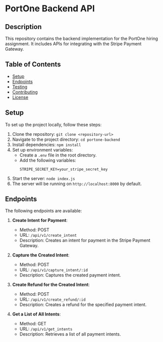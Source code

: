 # PortOne Backend API

## Description
This repository contains the backend implementation for the PortOne hiring assignment. It includes APIs for integrating with the Stripe Payment Gateway.

## Table of Contents
- [Setup](#setup)
- [Endpoints](#endpoints)
- [Testing](#testing)
- [Contributing](#contributing)
- [License](#license)

## Setup
To set up the project locally, follow these steps:

1. Clone the repository: `git clone <repository-url>`
2. Navigate to the project directory: `cd portone-backend`
3. Install dependencies: `npm install`
4. Set up environment variables:
   - Create a `.env` file in the root directory.
   - Add the following variables:
     ```
     STRIPE_SECRET_KEY=your_stripe_secret_key
     ```
5. Start the server: `node index.js`
6. The server will be running on `http://localhost:8000` by default.

## Endpoints
The following endpoints are available:

1. **Create Intent for Payment**:
   - Method: POST
   - URL: `/api/v1/create_intent`
   - Description: Creates an intent for payment in the Stripe Payment Gateway.

2. **Capture the Created Intent**:
   - Method: POST
   - URL: `/api/v1/capture_intent/:id`
   - Description: Captures the created payment intent.

3. **Create Refund for the Created Intent**:
   - Method: POST
   - URL: `/api/v1/create_refund/:id`
   - Description: Creates a refund for the specified payment intent.

4. **Get a List of All Intents**:
   - Method: GET
   - URL: `/api/v1/get_intents`
   - Description: Retrieves a list of all payment intents.
